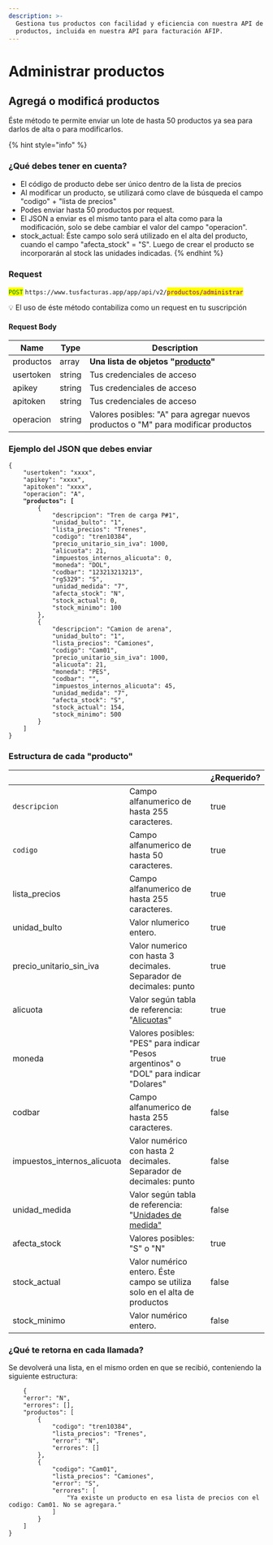 ```yaml
---
description: >-
  Gestiona tus productos con facilidad y eficiencia con nuestra API de
  productos, incluida en nuestra API para facturación AFIP.
---
```


# Administrar productos

## Agregá o modificá productos

Éste método te permite enviar un lote de hasta 50 productos ya sea para darlos de alta o para modificarlos.&#x20;

{% hint style="info" %}
### ¿Qué debes tener en cuenta?



* El código de producto debe ser único dentro de la lista de precios
* Al modificar un producto, se utilizará como clave de búsqueda el campo "codigo" +  "lista de precios"
* Podes enviar hasta 50 productos por request.
* El JSON a enviar es el mismo tanto para el alta como para la modificación, solo se debe  cambiar el valor del campo "operacion".
* stock\_actual: Éste campo solo será utilizado en el alta del producto, cuando el campo  "afecta\_stock" = "S".  Luego de crear el producto se incorporarán al stock las unidades indicadas.
{% endhint %}

### Request

<mark style="color:green;">`POST`</mark> `https://www.tusfacturas.app/app/api/v2/`<mark style="color:purple;">`productos/administrar`</mark>

💡 El uso de éste método  contabiliza como un request en tu suscripción



#### Request Body

| Name      | Type   | Description                                                                                         |
| --------- | ------ | --------------------------------------------------------------------------------------------------- |
| productos | array  | **Una lista de objetos "**[**producto**](administrar-productos.md#estructura-de-cada-producto)**"** |
| usertoken | string | Tus credenciales de acceso                                                                          |
| apikey    | string | Tus credenciales de acceso                                                                          |
| apitoken  | string | Tus credenciales de acceso                                                                          |
| operacion | string | Valores posibles: "A" para agregar nuevos productos o "M" para modificar productos                  |

### Ejemplo del JSON que debes enviar

<pre><code>{
    "usertoken": "xxxx",
    "apikey": "xxxx",
    "apitoken": "xxxx",
    "operacion": "A",
<strong>    "productos": [
</strong>        {
            "descripcion": "Tren de carga P#1",
            "unidad_bulto": "1",
            "lista_precios": "Trenes",
            "codigo": "tren10384",
            "precio_unitario_sin_iva": 1000,
            "alicuota": 21,
            "impuestos_internos_alicuota": 0,
            "moneda": "DOL",
            "codbar": "123213213213",
            "rg5329": "S",
            "unidad_medida": "7",
            "afecta_stock": "N",
            "stock_actual": 0,
            "stock_minimo": 100
        },
        {
            "descripcion": "Camion de arena",
            "unidad_bulto": "1",
            "lista_precios": "Camiones",
            "codigo": "Cam01",
            "precio_unitario_sin_iva": 1000,
            "alicuota": 21,
            "moneda": "PES",
            "codbar": "",
            "impuestos_internos_alicuota": 45,
            "unidad_medida": "7",
            "afecta_stock": "S",
            "stock_actual": 154,
            "stock_minimo": 500
        }
    ]
}
</code></pre>

### Estructura de cada "producto"

<table data-header-hidden><thead><tr><th></th><th></th><th data-type="checkbox">¿Requerido?</th></tr></thead><tbody><tr><td><code>descripcion</code></td><td>Campo alfanumerico de hasta 255 caracteres.</td><td>true</td></tr><tr><td><code>codigo</code></td><td>Campo alfanumerico de hasta 50 caracteres.</td><td>true</td></tr><tr><td>lista_precios</td><td>Campo alfanumerico de hasta 255 caracteres.</td><td>true</td></tr><tr><td>unidad_bulto</td><td>Valor nlumerico entero.</td><td>true</td></tr><tr><td>precio_unitario_sin_iva</td><td>Valor numerico con hasta 3 decimales. Separador de decimales: punto</td><td>true</td></tr><tr><td>alicuota</td><td>Valor según tabla de referencia: "<a href="../parametros/tablas-de-referencia.md#alicuotas-de-iva">Alicuotas</a>" </td><td>true</td></tr><tr><td>moneda</td><td>Valores posibles: "PES" para indicar "Pesos argentinos" o "DOL" para indicar "Dolares"</td><td>true</td></tr><tr><td>codbar</td><td>Campo alfanumerico de hasta 255 caracteres.</td><td>false</td></tr><tr><td>impuestos_internos_alicuota</td><td>Valor numérico con hasta 2 decimales. Separador de decimales: punto</td><td>false</td></tr><tr><td>unidad_medida</td><td>Valor según tabla de referencia: "<a href="../parametros/consulta-de-unidades-de-medida-para-productos-afip.md">Unidades de medida"</a></td><td>false</td></tr><tr><td>afecta_stock</td><td>Valores posibles: "S" o "N" </td><td>true</td></tr><tr><td>stock_actual</td><td>Valor numérico entero. Éste campo se utiliza solo en el alta de productos</td><td>false</td></tr><tr><td>stock_minimo</td><td> Valor numérico entero.</td><td>false</td></tr></tbody></table>

### ¿Qué te retorna en cada llamada?

Se devolverá una lista, en el mismo orden en que se recibió, conteniendo la siguiente estructura:

```
    {
	"error": "N",
	"errores": [],
	"productos": [
		{
			"codigo": "tren10384",
			"lista_precios": "Trenes",
			"error": "N",
			"errores": []
		},
		{
			"codigo": "Cam01",
			"lista_precios": "Camiones",
			"error": "S",
			"errores": [
				"Ya existe un producto en esa lista de precios con el codigo: Cam01. No se agregara."
			]
		}
	]
}
```
